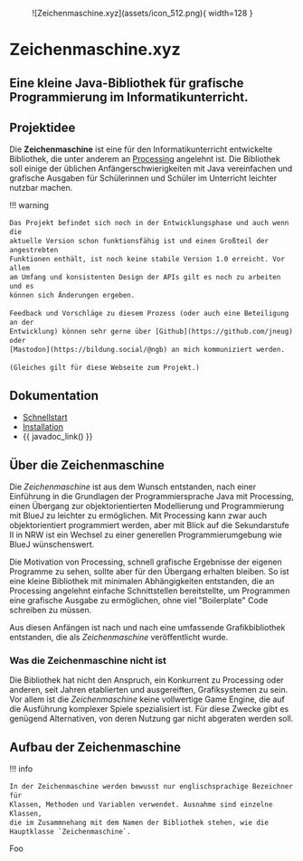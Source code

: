 <figure markdown>
  ![Zeichenmaschine.xyz](assets/icon_512.png){ width=128 }
</figure>

<h1 class="title">Zeichenmaschine.xyz</h1>
<h2 class="subtitle">Eine kleine Java-Bibliothek für grafische Programmierung im 
Informatikunterricht.</h2>

## Projektidee

Die **Zeichenmaschine** ist eine für den Informatikunterricht entwickelte
Bibliothek, die unter anderem an [Processing](https://processing.org/) angelehnt
ist. Die Bibliothek soll einige der üblichen Anfängerschwierigkeiten mit Java
vereinfachen und grafische Ausgaben für Schülerinnen und Schüler im Unterricht
leichter nutzbar machen.

!!! warning

	Das Projekt befindet sich noch in der Entwicklungsphase und auch wenn die 
	aktuelle Version schon funktionsfähig ist und einen Großteil der angestrebten 
	Funktionen enthält, ist noch keine stabile Version 1.0 erreicht. Vor allem 
	am Umfang und konsistenten Design der APIs gilt es noch zu arbeiten und es 
	können sich Änderungen ergeben.

	Feedback und Vorschläge zu diesem Prozess (oder auch eine Beteiligung an der 
	Entwicklung) können sehr gerne über [Github](https://github.com/jneug) oder 
	[Mastodon](https://bildung.social/@ngb) an mich kommuniziert werden.
	
	(Gleiches gilt für diese Webseite zum Projekt.)

## Dokumentation

* [Schnellstart](quickstart.md)
* [Installation](installation.md)
* {{ javadoc_link() }}

## Über die Zeichenmaschine

Die _Zeichenmaschine_ ist aus dem Wunsch entstanden, nach einer Einführung in
die Grundlagen der Programmiersprache Java mit Processing, einen Übergang zur
objektorientierten Modellierung und Programmierung mit BlueJ zu leichter zu
ermöglichen. Mit Processing kann zwar auch objektorientiert programmiert werden,
aber mit Blick auf die Sekundarstufe II in NRW ist ein Wechsel zu einer
generellen Programmierumgebung wie BlueJ wünschenswert.

Die Motivation von Processing, schnell grafische Ergebnisse der eigenen
Programme zu sehen, sollte aber für den Übergang erhalten bleiben. So ist eine
kleine Bibliothek mit minimalen Abhängigkeiten entstanden, die an Processing
angelehnt einfache Schnittstellen bereitstellte, um Programmen eine grafische
Ausgabe zu ermöglichen, ohne viel "Boilerplate" Code schreiben zu müssen.

Aus diesen Anfängen ist nach und nach eine umfassende Grafikbibliothek
entstanden, die als _Zeichenmaschine_ veröffentlicht wurde.

### Was die Zeichenmaschine nicht ist

Die Bibliothek hat nicht den Anspruch, ein Konkurrent zu Processing oder
anderen, seit Jahren etablierten und ausgereiften, Grafiksystemen zu sein. Vor
allem ist die _Zeichenmaschine_ keine vollwertige Game Engine, die auf die
Ausführung komplexer Spiele spezialisiert ist. Für diese Zwecke gibt es genügend
Alternativen, von deren Nutzung gar nicht abgeraten werden soll.

## Aufbau der Zeichenmaschine 

!!! info

	In der Zeichenmaschine werden bewusst nur englischsprachige Bezeichner für 
	Klassen, Methoden und Variablen verwendet. Ausnahme sind einzelne Klassen,
	die im Zusammnehang mit dem Namen der Bibliothek stehen, wie die
	Hauptklasse `Zeichenmaschine`.

Foo

